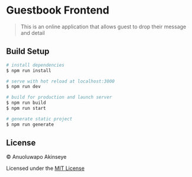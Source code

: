 # Guestbook Frontend

> This is an online application that allows guest to drop their message and detail

## Build Setup

``` bash
# install dependencies
$ npm run install

# serve with hot reload at localhost:3000
$ npm run dev

# build for production and launch server
$ npm run build
$ npm run start

# generate static project
$ npm run generate
```

## License

&copy; Anuoluwapo Akinseye

Licensed under the [MIT License](https://github.com/an-apluss/guestbook-nuxt/blob/master/LICENSE)
